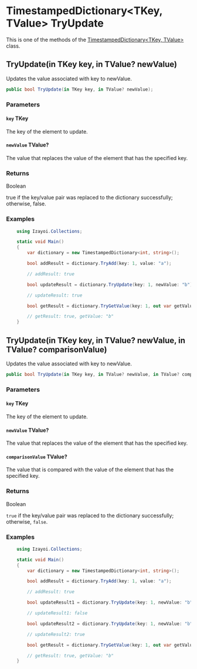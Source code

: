 # TimestampedDictionary<TKey, TValue> TryUpdate

This is one of the methods of the [TimestampedDictionary<TKey, TValue>](TimestampedDictionary.md) class.

## TryUpdate(in TKey key, in TValue? newValue)

Updates the value associated with key to newValue.

~~~csharp
public bool TryUpdate(in TKey key, in TValue? newValue);
~~~

### Parameters

#### `key` TKey

The key of the element to update.

#### `newValue` TValue?

The value that replaces the value of the element that has the specified key.

### Returns

Boolean

true if the key/value pair was replaced to the dictionary successfully; otherwise, false.

### Examples

~~~csharp
    using Izayoi.Collections;

    static void Main()
    {
        var dictionary = new TimestampedDictionary<int, string>();

        bool addResult = dictionary.TryAdd(key: 1, value: "a");

        // addResult: true

        bool updateResult = dictionary.TryUpdate(key: 1, newValue: "b");

        // updateResult: true

        bool getResult = dictionary.TryGetValue(key: 1, out var getValue);

        // getResult: true, getValue: "b"
    }
~~~

## TryUpdate(in TKey key, in TValue? newValue, in TValue? comparisonValue)

Updates the value associated with key to newValue.

~~~csharp
public bool TryUpdate(in TKey key, in TValue? newValue, in TValue? comparisonValue);
~~~

### Parameters

#### `key` TKey

The key of the element to update.

#### `newValue` TValue?

The value that replaces the value of the element that has the specified key.

#### `comparisonValue` TValue?

The value that is compared with the value of the element that has the specified key.

### Returns

Boolean

`true` if the key/value pair was replaced to the dictionary successfully; otherwise, `false`.

### Examples

~~~csharp
    using Izayoi.Collections;

    static void Main()
    {
        var dictionary = new TimestampedDictionary<int, string>();

        bool addResult = dictionary.TryAdd(key: 1, value: "a");

        // addResult: true

        bool updateResult1 = dictionary.TryUpdate(key: 1, newValue: "b", comparisonValue: "A");

        // updateResult1: false

        bool updateResult2 = dictionary.TryUpdate(key: 1, newValue: "b", comparisonValue: "a");

        // updateResult2: true

        bool getResult = dictionary.TryGetValue(key: 1, out var getValue);

        // getResult: true, getValue: "b"
    }
~~~
